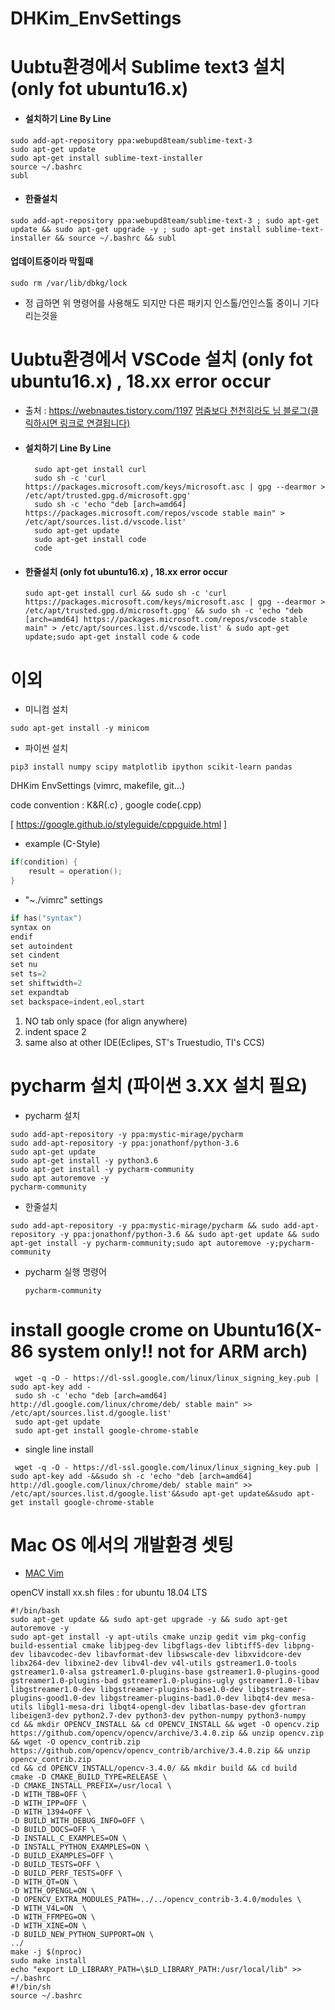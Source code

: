 # DHKim_EnvSettings

# Uubtu환경에서 Sublime text3 설치 (only fot ubuntu16.x)
  - #### 설치하기 Line By Line
   ```
   sudo add-apt-repository ppa:webupd8team/sublime-text-3
   sudo apt-get update
   sudo apt-get install sublime-text-installer
   source ~/.bashrc 
   subl
   ```
  - #### 한줄설치
   ```
   sudo add-apt-repository ppa:webupd8team/sublime-text-3 ; sudo apt-get update && sudo apt-get upgrade -y ; sudo apt-get install sublime-text-installer && source ~/.bashrc && subl
   ```
  #### 업데이트중이라 막힐때
  ```
  sudo rm /var/lib/dbkg/lock 
  ```
   - 정 급하면 위 명령어를 사용해도 되지만 다른 패키지 인스톨/언인스톨 중이니 기다리는것을 
   
 # Uubtu환경에서 VSCode 설치  (only fot ubuntu16.x) , 18.xx error occur
  - 출처 : https://webnautes.tistory.com/1197 [멈춤보다 천천히라도 님 블로그(클릭하시면 링크로 연결됩니다)](https://webnautes.tistory.com/1197)
  - #### 설치하기 Line By Line
    ```
      sudo apt-get install curl
      sudo sh -c 'curl https://packages.microsoft.com/keys/microsoft.asc | gpg --dearmor > /etc/apt/trusted.gpg.d/microsoft.gpg'
      sudo sh -c 'echo "deb [arch=amd64] https://packages.microsoft.com/repos/vscode stable main" > /etc/apt/sources.list.d/vscode.list'
      sudo apt-get update
      sudo apt-get install code
      code

    ```
  - #### 한줄설치 (only fot ubuntu16.x) , 18.xx error occur
    ```
    sudo apt-get install curl && sudo sh -c 'curl https://packages.microsoft.com/keys/microsoft.asc | gpg --dearmor > /etc/apt/trusted.gpg.d/microsoft.gpg' && sudo sh -c 'echo "deb [arch=amd64] https://packages.microsoft.com/repos/vscode stable main" > /etc/apt/sources.list.d/vscode.list' & sudo apt-get update;sudo apt-get install code & code
    ```

 # 이외 
  - 미니컴 설치
   ```
   sudo apt-get install -y minicom
   ```
  - 파이썬  설치
   ```
   pip3 install numpy scipy matplotlib ipython scikit-learn pandas
   ```  
   
   
DHKim EnvSettings (vimrc, makefile, git...)

code convention : K&R(.c) , google code(.cpp)

[ https://google.github.io/styleguide/cppguide.html ]

 - example (C-Style)
  ```cpp
  if(condition) {
      result = operation();
  }

  ```

 - "~./vimrc" settings 
  ```c
  if has("syntax")
  syntax on
  endif
  set autoindent
  set cindent
  set nu
  set ts=2
  set shiftwidth=2
  set expandtab
  set backspace=indent,eol,start
  ```
   1. NO tab only space (for align anywhere)
   2. indent space 2
   3. same also at other IDE(Eclipes, ST's Truestudio, TI's CCS)


 # pycharm 설치 (파이썬 3.XX 설치 필요)
  - pycharm 설치
   ```
   sudo add-apt-repository -y ppa:mystic-mirage/pycharm
   sudo add-apt-repository -y ppa:jonathonf/python-3.6
   sudo apt-get update
   sudo apt-get install -y python3.6
   sudo apt-get install -y pycharm-community
   sudo apt autoremove -y
   pycharm-community
   ```
  - 한줄설치
   ```
   sudo add-apt-repository -y ppa:mystic-mirage/pycharm && sudo add-apt-repository -y ppa:jonathonf/python-3.6 && sudo apt-get update && sudo apt-get install -y pycharm-community;sudo apt autoremove -y;pycharm-community
   ```
 - pycharm 실행 명령어 
   ```
   pycharm-community
   ```

# install google crome on Ubuntu16(X-86 system only!! not for ARM arch)
  ``` 
   wget -q -O - https://dl-ssl.google.com/linux/linux_signing_key.pub | sudo apt-key add -
   sudo sh -c 'echo "deb [arch=amd64] http://dl.google.com/linux/chrome/deb/ stable main" >> /etc/apt/sources.list.d/google.list'
   sudo apt-get update
   sudo apt-get install google-chrome-stable
  ```
  - single line install
  ``` 
   wget -q -O - https://dl-ssl.google.com/linux/linux_signing_key.pub | sudo apt-key add -&&sudo sh -c 'echo "deb [arch=amd64] http://dl.google.com/linux/chrome/deb/ stable main" >> /etc/apt/sources.list.d/google.list'&&sudo apt-get update&&sudo apt-get install google-chrome-stable
  ```


# Mac OS 에서의 개발환경 셋팅 
- [MAC Vim](https://medium.com/sunhyoups-story/vim-에디터-이쁘게-사용하기-5b6b8d546017)



openCV install xx.sh files : for ubuntu 18.04 LTS
```
#!/bin/bash
sudo apt-get update && sudo apt-get upgrade -y && sudo apt-get autoremove -y
sudo apt-get install -y apt-utils cmake unzip gedit vim pkg-config build-essential cmake libjpeg-dev libgflags-dev libtiff5-dev libpng-dev libavcodec-dev libavformat-dev libswscale-dev libxvidcore-dev libx264-dev libxine2-dev libv4l-dev v4l-utils gstreamer1.0-tools gstreamer1.0-alsa gstreamer1.0-plugins-base gstreamer1.0-plugins-good gstreamer1.0-plugins-bad gstreamer1.0-plugins-ugly gstreamer1.0-libav libgstreamer1.0-dev libgstreamer-plugins-base1.0-dev libgstreamer-plugins-good1.0-dev libgstreamer-plugins-bad1.0-dev libqt4-dev mesa-utils libgl1-mesa-dri libqt4-opengl-dev libatlas-base-dev gfortran libeigen3-dev python2.7-dev python3-dev python-numpy python3-numpy
cd && mkdir OPENCV_INSTALL && cd OPENCV_INSTALL && wget -O opencv.zip https://github.com/opencv/opencv/archive/3.4.0.zip && unzip opencv.zip && wget -O opencv_contrib.zip https://github.com/opencv/opencv_contrib/archive/3.4.0.zip && unzip opencv_contrib.zip
cd && cd OPENCV_INSTALL/opencv-3.4.0/ && mkdir build && cd build
cmake -D CMAKE_BUILD_TYPE=RELEASE \
-D CMAKE_INSTALL_PREFIX=/usr/local \
-D WITH_TBB=OFF \
-D WITH_IPP=OFF \
-D WITH_1394=OFF \
-D BUILD_WITH_DEBUG_INFO=OFF \
-D BUILD_DOCS=OFF \
-D INSTALL_C_EXAMPLES=ON \
-D INSTALL_PYTHON_EXAMPLES=ON \
-D BUILD_EXAMPLES=OFF \
-D BUILD_TESTS=OFF \
-D BUILD_PERF_TESTS=OFF \
-D WITH_QT=ON \
-D WITH_OPENGL=ON \
-D OPENCV_EXTRA_MODULES_PATH=../../opencv_contrib-3.4.0/modules \
-D WITH_V4L=ON  \
-D WITH_FFMPEG=ON \
-D WITH_XINE=ON \
-D BUILD_NEW_PYTHON_SUPPORT=ON \
../
make -j $(nproc)
sudo make install
echo "export LD_LIBRARY_PATH=\$LD_LIBRARY_PATH:/usr/local/lib" >> ~/.bashrc
#!/bin/sh
source ~/.bashrc

```   
